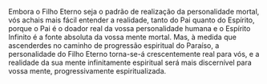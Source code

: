 ﻿Embora o Filho Eterno seja o padrão de realização da personalidade mortal, vós achais mais fácil entender a realidade, tanto do Pai quanto do Espírito, porque o Pai é o doador real da vossa personalidade humana e o Espírito Infinito é a fonte absoluta da vossa mente mortal. Mas, à medida que ascenderdes no caminho de progressão espiritual do Paraíso, a personalidade do Filho Eterno torna-se-á crescentemente real para vós, e a realidade da sua mente infinitamente espiritual será mais discernível para vossa mente, progressivamente espiritualizada.